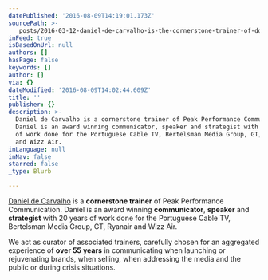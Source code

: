 ```yaml
---
datePublished: '2016-08-09T14:19:01.173Z'
sourcePath: >-
  _posts/2016-03-12-daniel-de-carvalho-is-the-cornerstone-trainer-of-ddc-communi.md
inFeed: true
isBasedOnUrl: null
authors: []
hasPage: false
keywords: []
author: []
via: {}
dateModified: '2016-08-09T14:02:44.609Z'
title: ''
publisher: {}
description: >-
  Daniel de Carvalho is a cornerstone trainer of Peak Performance Communication.
  Daniel is an award winning communicator, speaker and strategist with 20 years
  of work done for the Portuguese Cable TV, Bertelsman Media Group, GT, Ryanair
  and Wizz Air.
inLanguage: null
inNav: false
starred: false
_type: Blurb

---
```

[Daniel de Carvalho][0] is a **cornerstone trainer** of Peak Performance Communication. Daniel is an award winning **communicator**, **speaker** and **strategist** with 20 years of work done for the Portuguese Cable TV, Bertelsman Media Group, GT, Ryanair and Wizz Air.

We act as curator of associated trainers, carefully chosen for an aggregated experience of **over 55 years** in communicating when launching or rejuvenating brands, when selling, when addressing the media and the public or during crisis situations.

[0]: http://danieldecarvalho.de/